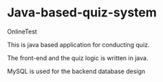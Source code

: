 # Java-based-quiz-system
OnlineTest

This is java based application for conducting quiz.

The front-end and the quiz logic is written in java.

MySQL is used for the backend database design
